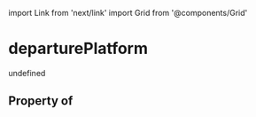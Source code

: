 import Link from 'next/link'
import Grid from '@components/Grid'

# departurePlatform

undefined

## Property of



